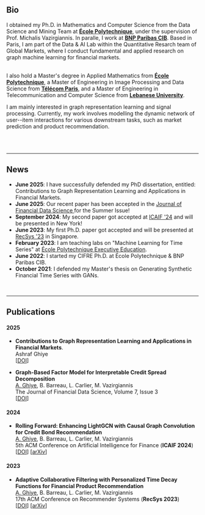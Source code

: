 ## Bio


I obtained my Ph.D. in Mathematics and Computer Science from the Data Science and Mining Team at <a href="https://www.polytechnique.edu/en" target="_blank"><b>École Polytechnique</b></a>, under the supervision of Prof. Michalis Vazirgiannis. In paralle, I work at <a href="https://globalmarkets.cib.bnpparibas" target="_blank"><b>BNP Paribas CIB</b></a>. Based in Paris, I am part of the Data & AI Lab within the Quantitative Resarch team of Global Markets, where I conduct fundamental and applied research on graph machine learning for financial markets.<br><br>

I also hold a Master's degree in Applied Mathematics from <a href="https://www.polytechnique.edu/en" target="_blank"><b>École Polytechnique</b></a>, a Master of Engineering in Image Processing and Data Science from <a href="https://www.telecom-paris.fr" target="_blank"><b>Télécom Paris</b></a>, and a Master of Engineering in Telecommunication and Computer Science from <a href="http://www.ulfg.ul.edu.lb" target="_blank"><b>Lebanese University</b></a>.

I am mainly interested in graph representation learning and signal processing. Currently, my work involves modelling the dynamic network of user--item interactions for various downstream tasks, such as market prediction and product recommendation. <br><br>

<br>


---



## News

- **June 2025**: I have successfully defended my PhD dissertation, entitled: Contributions to Graph Representation Learning and Applications in Financial Markets.
- **June 2025**: Our recent paper has been accepted in the <a href="https://www.pm-research.com/content/iijjfds/" target="_blank">Journal of Financial Data Science </a> for the Summer Issue! 
- **September 2024**: My second paper got accepted at <a href="https://ai-finance.org/" target="_blank">ICAIF '24</a> and will be presented in New York!
-  **June 2023**: My first Ph.D. paper got accepted and will be presented at <a href="https://recsys.acm.org/recsys23/" target="_blank">RecSys '23</a> in Singapore.
- **February 2023**: I am teaching labs on "Machine Learning for Time Series" at <a href="https://exed.polytechnique.edu/formations/data/data-sciences-intelligence-artificielle" target="_blank">École Polytechnique Executive Education</a>.
 - **June 2022**: I started my CIFRE Ph.D. at École Polytechnique & BNP Paribas CIB.
 - **October 2021**: I defended my Master's thesis on Generating Synthetic Financial Time Series with GANs.

<br>

---


## Publications

#### 2025

- **Contributions to Graph Representation Learning and Applications in Financial Markets**.<br>
Ashraf Ghiye <br>
[<a href="https://theses.hal.science/tel-05199000" target="_blank">DOI</a>]

- **Graph-Based Factor Model for Interpretable Credit Spread Decomposition**<br>
<ins>A. Ghiye</ins>, B. Barreau, L. Carlier, M. Vazirgiannis <br>
The Journal of Financial Data Science, Volume 7, Issue 3  <br>
[<a href="https://www.pm-research.com/content/iijjfds/early/2025/06/14/jfds20251194" target="_blank">DOI</a>]


#### 2024

- **Rolling Forward: Enhancing LightGCN with Causal Graph Convolution for Credit Bond Recommendation**<br>
<ins>A. Ghiye</ins>, B. Barreau, L. Carlier, M. Vazirgiannis <br>
5th ACM Conference on Artificial Intelligence for Finance (**ICAIF 2024**)  <br>
[<a href="https://doi.org/10.1145/3677052.3698683" target="_blank">DOI</a>] [<a href="https://arxiv.org/abs/2503.14213" target="_blank">arXiv</a>]


#### 2023

- **Adaptive Collaborative Filtering with Personalized Time Decay Functions for Financial Product Recommendation**<br>
<ins>A. Ghiye</ins>, B. Barreau, L. Carlier, M. Vazirgiannis <br>
17th ACM Conference on Recommender Systems (**RecSys 2023**)  <br>
[<a href="https://dl.acm.org/doi/10.1145/3604915.3608832" target="_blank">DOI</a>] [<a href="https://arxiv.org/abs/2308.01208" target="_blank">arXiv</a>]
